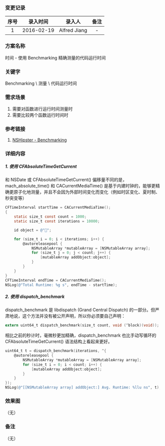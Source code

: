 ### 变更记录

| 序号 | 录入时间 | 录入人 | 备注 |
|:--------:|:--------:|:--------:|:--------:|
| 1 | 2016-02-19 | Alfred Jiang | - |

### 方案名称

时间 - 使用 Benchmarking 精确测量的代码运行时间

### 关键字

Benchmarking \ 测量 \ 代码运行时间

### 需求场景

1. 需要对函数进行运行时间测量时
2. 需要比较两个函数运行时间时

### 参考链接

1. [NSHipster - Benchmarking](http://nshipster.cn/benchmarking/)

### 详细内容

##### 1. 使用 CFAbsoluteTimeGetCurrent

和 NSDate 或 CFAbsoluteTimeGetCurrent() 偏移量不同的是，mach_absolute_time() 和 CACurrentMediaTime() 是基于内建时钟的，能够更精确更原子化地测量，并且不会因为外部时间变化而变化（例如时区变化、夏时制、秒突变等）

```objectivec
CFTimeInterval startTime = CACurrentMediaTime();
{
    static size_t const count = 1000;
    static size_t const iterations = 10000;

    id object = @"🐷";

    for (size_t i = 0; i < iterations; i++) {
        @autoreleasepool {
            NSMutableArray *mutableArray = [NSMutableArray array];
            for (size_t j = 0; j < count; j++) {
                [mutableArray addObject:object];
            }
        }
    }
}
CFTimeInterval endTime = CACurrentMediaTime();
NSLog(@"Total Runtime: %g s", endTime - startTime);
```

##### 2. 使用 dispatch_benchmark

dispatch_benchmark 是 libdispatch (Grand Central Dispatch) 的一部分。但严肃地说，这个方法并没有被公开声明，所以你必须要自己声明：

```objectivec
extern uint64_t dispatch_benchmark(size_t count, void (^block)(void));
```

相比之前的秒计时，毫微秒更加精确，dispatch_benchmark 也比手动写循环的 CFAbsoluteTimeGetCurrent() 语法结构上看起来更好。

```objectivec
uint64_t t = dispatch_benchmark(iterations, ^{
    @autoreleasepool {
        NSMutableArray *mutableArray = [NSMutableArray array];
        for (size_t i = 0; i < count; i++) {
            [mutableArray addObject:object];
        }
    }
});
NSLog(@"[[NSMutableArray array] addObject:] Avg. Runtime: %llu ns", t);
```

### 效果图
（无）

### 备注
（无）
